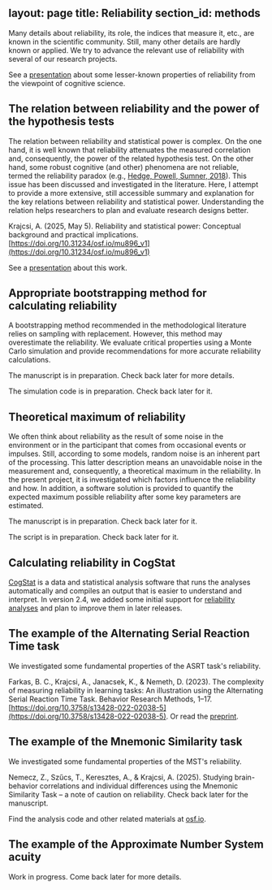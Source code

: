 layout: page
title: Reliability
section_id: methods
---

Many details about reliability, its role, the indices that measure it, etc., are known in the scientific community. Still, many other details are hardly known or applied. We try to advance the relevant use of reliability with several of our research projects.

<i class='fa fa-desktop'></i> See a [presentation](https://docs.google.com/presentation/d/1A3WPhX4lzv_L99vdn1-I_uPWgOOtYNJ0MQ-jjjScqgY/edit?usp=sharing) about some lesser-known properties of reliability from the viewpoint of cognitive science.

## The relation between reliability and the power of the hypothesis tests

The relation between reliability and statistical power is complex. On the one hand, it is well known that reliability attenuates the measured correlation and, consequently, the power of the related hypothesis test. On the other hand, some robust cognitive (and other) phenomena are not reliable, termed the reliability paradox (e.g., [Hedge, Powell, Sumner, 2018](https://doi.org/10.3758/s13428-017-0935-1)). This issue has been discussed and investigated in the literature. Here, I attempt to provide a more extensive, still accessible summary and explanation for the key relations between reliability and statistical power. Understanding the relation helps researchers to plan and evaluate research designs better.

<i class='fa fa-file-text'></i> Krajcsi, A. (2025, May 5). Reliability and statistical power: Conceptual background and practical implications. [https://doi.org/10.31234/osf.io/mu896_v1](https://doi.org/10.31234/osf.io/mu896_v1)

<i class='fa fa-file'></i> See a [presentation](https://docs.google.com/presentation/d/1TdmEqX1Se8ue9ySVLx-sp3QYpbOUr4itHKeycYLjfoo/edit?usp=sharing) about this work.

## Appropriate bootstrapping method for calculating reliability

A bootstrapping method recommended in the methodological literature relies on sampling with replacement. However, this method may overestimate the reliability. We evaluate critical properties using a Monte Carlo simulation and provide recommendations for more accurate reliability calculations.

<i class='fa fa-file-text'></i> The manuscript is in preparation. Check back later for more details.

<i class='fa fa-file-code-o'></i> The simulation code is in preparation. Check back later for it.

## Theoretical maximum of reliability

We often think about reliability as the result of some noise in the environment or in the participant that comes from occasional events or impulses. Still, according to some models, random noise is an inherent part of the processing. This latter description means an unavoidable noise in the measurement and, consequently, a theoretical maximum in the reliability. In the present project, it is investigated which factors influence the reliability and how. In addition, a software solution is provided to quantify the expected maximum possible reliability after some key parameters are estimated.

<i class='fa fa-file-text'></i> The manuscript is in preparation. Check back later for it.

<i class='fa fa-file-code-o'></i> The script is in preparation. Check back later for it.

## Calculating reliability in CogStat

[CogStat](cogstat.html) is a data and statistical analysis software that runs the analyses automatically and compiles an output that is easier to understand and interpret. In version 2.4, we added some initial support for [reliability analyses](https://doc.cogstat.org/Reliability) and plan to improve them in later releases.


## The example of the Alternating Serial Reaction Time task

We investigated some fundamental properties of the ASRT task's reliability.

<i class='fa fa-file-text'></i> Farkas, B. C., Krajcsi, A., Janacsek, K., & Nemeth, D. (2023). The complexity of measuring reliability in learning tasks: An illustration using the Alternating Serial Reaction Time Task. Behavior Research Methods, 1–17. [https://doi.org/10.3758/s13428-022-02038-5](https://doi.org/10.3758/s13428-022-02038-5). Or read the [preprint](https://doi.org/10.31234/osf.io/5nw4y).

## The example of the Mnemonic Similarity task

We investigated some fundamental properties of the MST's reliability.

<i class='fa fa-file-text'></i> Nemecz, Z., Szűcs, T., Keresztes, A., & Krajcsi, A. (2025). Studying brain-behavior correlations and individual differences using the Mnemonic Similarity Task – a note of caution on reliability. Check back later for the manuscript.

<i class='fa fa-file-code-o'></i> Find the analysis code and other related materials at [osf.io](https://osf.io/kbxut/?view_only=a1e6b0147e9940dc944d7a5831eaaa87).

## The example of the Approximate Number System acuity

Work in progress. Come back later for more details.
